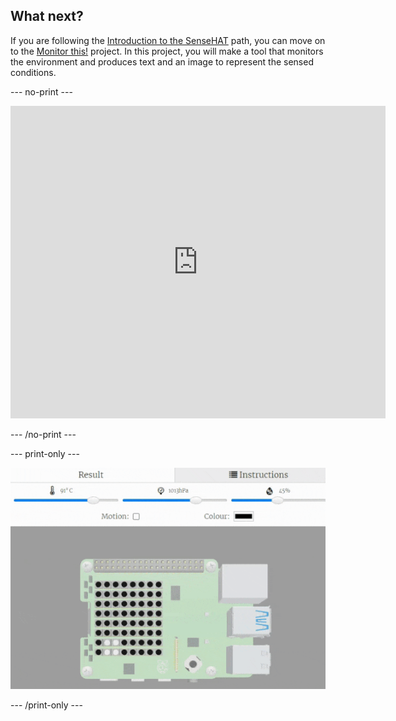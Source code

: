 ## What next?

If you are following the [Introduction to the SenseHAT](https://projects.raspberrypi.org/en/raspberrypi/sense-hat-intro) path, you can move on to the [Monitor this!](https://projects.raspberrypi.org/en/projects/monitor-this) project. In this project, you will make a tool that monitors the environment and produces text and an image to represent the sensed conditions.

--- no-print ---

<div>
<iframe src="https://trinket.io/embed/python/983ddf019a?outputOnly=true&runOption=run" width="600" height="500" frameborder="0" marginwidth="0" marginheight="0" allowfullscreen></iframe>
</div>

--- /no-print ---

--- print-only ---

![alt=""](images/monitor-this.gif)

--- /print-only ---